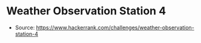 # Weather Observation Station 4

- Source: https://www.hackerrank.com/challenges/weather-observation-station-4